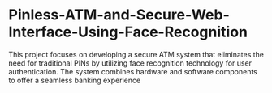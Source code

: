 # Pinless-ATM-and-Secure-Web-Interface-Using-Face-Recognition
This project focuses on developing a secure ATM system that eliminates the need for traditional PINs by utilizing face recognition technology for user authentication. The system combines hardware and software components to offer a seamless banking experience
